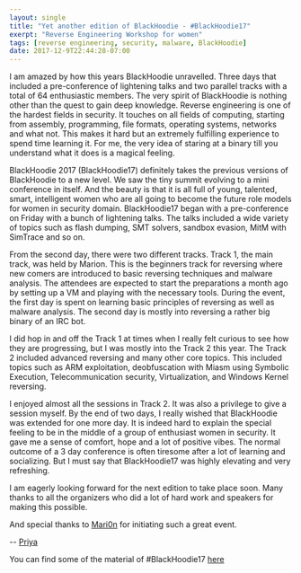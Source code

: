 ```yaml
---
layout: single
title: "Yet another edition of BlackHoodie - #BlackHoodie17"
exerpt: "Reverse Engineering Workshop for women"
tags: [reverse engineering, security, malware, BlackHoodie]
date: 2017-12-9T22:44:28-07:00
---
```

I am amazed by how this years BlackHoodie unravelled. Three days that included a pre-conference of lightening talks and two parallel tracks with a total of 64 enthusiastic members. The very spirit of BlackHoodie is nothing other than the quest to gain deep knowledge.
Reverse engineering is one of the hardest fields in security. It touches on all fields of computing, starting from assembly, programming, file formats, operating systems, networks and what not. This makes it hard but an extremely fulfilling experience to spend time learning it. For me, the very idea of staring at a binary till you understand what it does is a magical feeling.

BlackHoodie 2017 (BlackHoodie17) definitely takes the previous versions of BlackHoodie to a new level. We saw the tiny summit evolving to a mini conference in itself. And the beauty is that it is all full of young, talented, smart, intelligent women who are all going to become the future role models for women in security domain. BlackHoodie17 began with a pre-conference on Friday with a bunch of lightening talks. The talks included a wide variety of topics such as flash dumping, SMT solvers, sandbox evasion, MitM with SimTrace and so on.

From the second day, there were two different tracks. Track 1, the main track, was held by Marion. This is the beginners track for reversing where new comers are introduced to basic reversing techniques and malware analysis. The attendees are expected to start the preparations a month ago by setting up a VM and playing with the necessary tools. During the event, the first day is spent on learning basic principles of reversing as well as malware analysis. The second day is mostly into reversing a rather big binary of an IRC bot.

I did hop in and off the Track 1 at times when I really felt curious to see how they are progressing, but I was mostly into the Track 2 this year. The Track 2 included advanced reversing and many other core topics. This included topics such as ARM exploitation, deobfuscation with Miasm using Symbolic Execution, Telecommunication security, Virtualization, and Windows Kernel reversing.

I enjoyed almost all the sessions in Track 2. It was also a privilege to give a session myself. By the end of two days, I really wished that BlackHoodie was extended for one more day. It is indeed hard to explain the special feeling to be in the middle of a group of enthusiast women in security. It gave me a sense of comfort, hope and a lot of positive vibes.
The normal outcome of a 3 day conference is often tiresome after a lot of learning and socializing. But I must say that BlackHoodie17 was highly elevating and very refreshing.

I am eagerly looking forward for the next edition to take place soon.
Many thanks to all the organizers who did a lot of hard work and speakers for making this possible.

And special thanks to [Mari0n](https://twitter.com/pinkflawd) for initiating such a great event.  

-- [Priya](https://twitter.com/priyachalakkal)

You can find some of the material of #BlackHoodie17 [here](../archive/)
